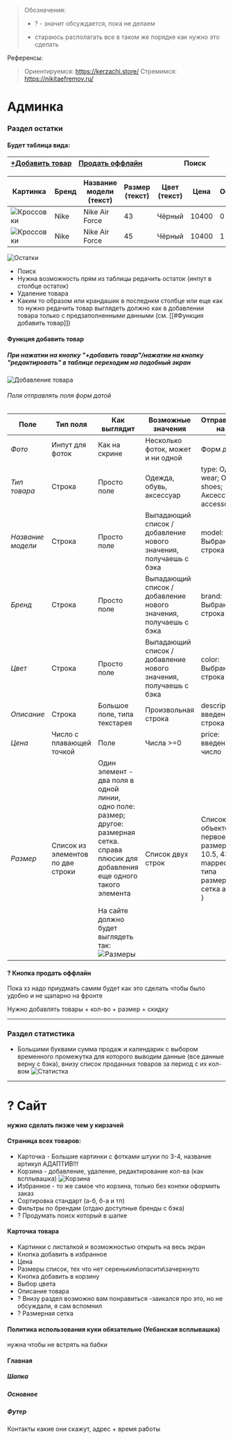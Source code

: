 > Обозначения:
> - ? - значит обсуждается, пока не делаем
> * стараюсь располагать все в таком же порядке как нужно это сделать

Референсы:
>Ориентируемся: https://kerzachi.store/
>Стремимся: https://nikitaefremov.ru/
# Админка
### Раздел остатки
#### Будет таблица вида:

| [+Добавить товар](#при-нажатии-на-кнопку-добавить-товарнажатии-на-кнопку-редактировать-в-таблице-переходим-на-подобный-экран) | [Продать оффлайн](#-кнопка-продать-оффлайн) |     |     |     |     |     | Поиск |
| ----------------------------------------------------------------------------------------------------------------------------- | ------------------------------------------- | --- | --- | --- | --- | --- | ----- |

| Картинка                          | Бренд | Название модели (текст) | Размер (текст) | Цвет (текст) | Цена  | Остаток |
| --------------------------------- | ----- | ----------------------- | -------------- | ------------ | ----- | ------- |
| ![Кроссовки](images/sneakers.jpg) | Nike  | Nike Air Force          | 43             | Чёрный       | 10400 | 0       |
| ![Кроссовки](images/sneakers.jpg) | Nike  | Nike Air Force          | 45             | Чёрный       | 10400 | 1       |


![Остатки](images/stock-reference.png)
 - Поиск
 - Нужна возможность прям из таблицы редачить остаток (инпут в столбце остаток)
 - Удаление товара
 - Каким то образом или крандашик в последнкм столбце или еще как то нужно редачить товар выглядеть должно как в добавлении товара только с предзаполненными данными (см. [[#Функция добавить товар]])
#### Функция добавить товар
##### При нажатии на кнопку "+добавить товар"/нажатии на кнопку "редактировать" в таблице переходим на подобный экран
![Добавление товара](images/add-product.png)

###### Поля отправлять поля форм датой

| Поле              | Тип поля                          | Как выглядит                                                                                                                                                                                                        | Возможные значения                                               | Отправляемые на бек                                                                                          |
| ----------------- | --------------------------------- | ------------------------------------------------------------------------------------------------------------------------------------------------------------------------------------------------------------------- | ---------------------------------------------------------------- | ------------------------------------------------------------------------------------------------------------ |
| *Фото*            | Инпут для фоток                   | Как на скрине                                                                                                                                                                                                       | Несколько фоток, может и ни одной                                | Форм датой                                                                                                   |
| *Тип товара*      | Строка                            | Просто поле                                                                                                                                                                                                         | Одежда, обувь, аксессуар                                         | type: Одежда: wear; Обувь - shoes; Аксессуар - accessories;                                                  |
| *Название модели* | Строка                            | Просто поле                                                                                                                                                                                                         | Выпадающий список / добавление нового значения, получаешь с бэка | model: Выбранная строка                                                                                      |
| *Бренд*           | Строка                            | Просто поле                                                                                                                                                                                                         | Выпадающий список / добавление нового значения, получаешь с бэка | brand: Выбранная строка                                                                                      |
| *Цвет*            | Строка                            | Просто поле                                                                                                                                                                                                         | Выпадающий список / добавление нового значения, получаешь с бэка | color: Выбранная строка                                                                                      |
| *Описание*        | Строка                            | Большое поле, типа текстарея                                                                                                                                                                                        | Произвольная строка                                              | description: введенная строка                                                                                |
| *Цена*            | Число с плавающей точкой          | Поле                                                                                                                                                                                                                | Числа >=0                                                        | price: введенное число                                                                                       |
| *Размер*          | Список из элементов по две строки | Один элемент - два поля в одной линии, одно поле: размер; другое: размерная сетка. справа плюсик для добавления еще одного такого элемента<br><br>На сайте должно будет выглядеть так: ![Размеры](images/sizes.png) | Список двух строк                                                | Список объектов {     size: первое поле размер (M, 10.5, 43); mapped_size: типа размерная сетка аля куку.  } |

#### ? Кнопка продать оффлайн
Пока хз надо приудмать самим будет как это сделать чтобы было удобно и не щапарно на фронте

Нужно добавлять товары + кол-во + размер + скидку

---
### Раздел статистика
+ Большими буквами сумма продаж и календарик с выбором временного промежутка для которого выводим данные (все данные верну с бэка), внизу список проданных товаров за период с их кол-вом
![Статистка](images/statistic.jpg)

---


# ? Сайт
 **нужно сделать пизже чем у кирзачей**
#### Страница всех товаров:
- Карточка - Большие картинки с фотками штуки по 3-4, название артикул АДАПТИВ!!!
- Корзина - добавление, удаление, редактирование кол-ва (как всплывашка)
	![Корзина](images/shopping-cart.png)
- Избранное - то же самое что корзина, только без конпки оформить заказ
- Сортировка стандарт (а-б, б-а и тп)
- Фильтры по брендам (отдаю доступные бренды с бэка)
- ? Продумать поиск который в шапке

#### Карточка товара
- Картинки с листалкой и возможностью открыть на весь экран
- Кнопка добавить в избранное
- Цена
- Размеры список, тех что нет сереньким\опасити\зачеркнуто
- Кнопка добавить в корзину
- Выбор цвета
- Описание товара
- ? Внизу раздел возможно вам понравиться -заикался про это, но не обсуждали, я сам вспомнил
- ? Размерная сетка
#### Политика использования куки обязательно (Уебанская всплывашка)
нужна чтобы не встрять на бабки
#### Главная
##### Шапка
##### Основное
##### Футер
Контакты какие они скажут, адрес + время работы

[^1]: ыв
